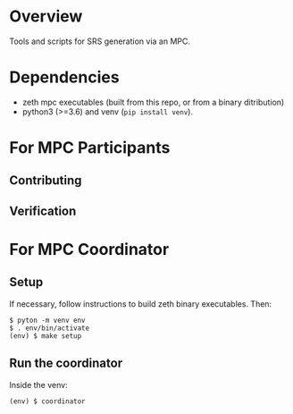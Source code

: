 # Overview

Tools and scripts for SRS generation via an MPC.

# Dependencies

- zeth mpc executables (built from this repo, or from a binary ditribution)
- python3 (>=3.6) and venv (`pip install venv`).

# For MPC Participants

## Contributing

## Verification

# For MPC Coordinator

## Setup

If necessary, follow instructions to build zeth binary executables.  Then:

```
$ pyton -m venv env
$ . env/bin/activate
(env) $ make setup
```

## Run the coordinator

Inside the venv:
```
(env) $ coordinator
```
